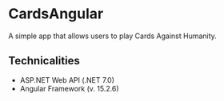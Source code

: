 # CardsAngular

A simple app that allows users to play Cards Against Humanity.

## Technicalities
- ASP.NET Web API (.NET 7.0)
- Angular Framework (v. 15.2.6)
